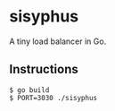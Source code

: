 # sisyphus

A tiny load balancer in Go.

## Instructions

```console
$ go build
$ PORT=3030 ./sisyphus
```
